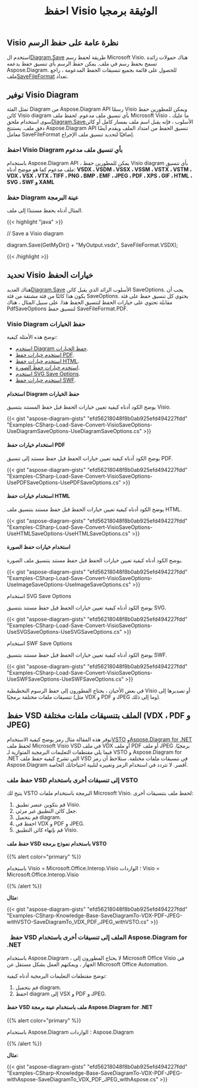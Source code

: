 ﻿---
title: احفظ Visio الوثيقة برمجيا
linktitle: احفظ الوثيقة Visio
type: docs
weight: 30
url: /ar/net/save-visio-document/
description: تصف هذه الصفحة كيفية حفظ Visio مستند إلى ملف ، دفق باستخدام مكتبة Aspose.Diagram.
---
## **Visio نظرة عامة على حفظ الرسم**
 استخدم ال[Diagram.Save]() طريقة لحفظ رسم Microsoft Visio. هناك حمولات زائدة تسمح بحفظ رسم في ملف. يمكن حفظ الرسم بأي تنسيق حفظ يدعمه Aspose.Diagram. للحصول على قائمة بجميع تنسيقات الحفظ المدعومة ، راجع ملف[SaveFileFormat]() تعداد.
## **توفير Visio Diagram**
 تمثل الفئة Diagram من Aspose.Diagram API رسمًا Visio ويمكن للمطورين حفظ كائن Visio diagram بأي تنسيق ملف مدعوم. لحفظ ملف Microsoft Visio ، ما عليك سوى استخدام ملحق[Diagram.Save]()الأسلوب ، فإنه يقبل اسم ملف بمسار كامل أو كائن دفق ملف. يستنتج Aspose.Diagram API تنسيق الحفظ من امتداد الملف ويقدم أيضًا معامل SaveFileFormat إضافيًا لتحديد تنسيق ملف الإخراج.
### **احفظ Visio Diagram بأي تنسيق ملف مدعوم**
باستخدام Aspose.Diagram API ، يمكن للمطورين حفظ Visio diagram بأي تنسيق ملف مدعوم كما هو موضح أدناه:
**VSDX ، VSDM ، VSSX ، VSSM ، VSTX ، VSTM ، VDX ، VSX ، VTX ، TIFF ، PNG ، BMP ، EMF ، JPEG ، PDF ، XPS ، GIF ، HTML ، SVG ، SWF و XAML**
### **حفظ Diagram عينة البرمجة**
المثال أدناه يحفظ مستندًا إلى ملف.

{{< highlight "java" >}}

 // Save a Visio diagram

diagram.Save(GetMyDir() + "MyOutput.vsdx", SaveFileFormat.VSDX);

{{< /highlight >}}
## **تحديد Visio خيارات الحفظ**
 هناك العديد[Diagram.Save]() الأسلوب الزائد الذي يقبل كائن SaveOptions. يجب أن يكون هذا كائنًا من فئة مشتقة من فئة SaveOptions. يحتوي كل تنسيق حفظ على فئة مقابلة تحتوي على خيارات الحفظ لتنسيق الحفظ هذا. على سبيل المثال ، هناك PdfSaveOptions لتنسيق حفظ SaveFileFormat.PDF.
### **Visio Diagram حفظ الخيارات**
توضح هذه الأمثلة كيفية:

- [استخدم Diagram حفظ الخيارات](https://docs.aspose.com/diagram/net/save-visio-document/).
- [استخدم خيارات حفظ PDF](https://docs.aspose.com/diagram/net/save-visio-document/).
- [استخدم خيارات حفظ HTML](https://docs.aspose.com/diagram/net/save-visio-document/).
- [استخدم خيارات حفظ الصورة](https://docs.aspose.com/diagram/net/save-visio-document/).
- [استخدم SVG Save Options](https://docs.aspose.com/diagram/net/save-visio-document/).
- [استخدم خيارات حفظ SWF](https://docs.aspose.com/diagram/net/save-visio-document/).
#### **استخدام Diagram حفظ الخيارات**
يوضح الكود أدناه كيفية تعيين خيارات الحفظ قبل حفظ المستند بتنسيق Visio.

{{< gist "aspose-diagram-gists" "efd56218048f8b0ab925efd494227fdd" "Examples-CSharp-Load-Save-Convert-VisioSaveOptions-UseDiagramSaveOptions-UseDiagramSaveOptions.cs" >}}



#### **استخدام خيارات حفظ PDF**
يوضح الكود أدناه كيفية تعيين خيارات الحفظ قبل حفظ مستند إلى تنسيق PDF.

{{< gist "aspose-diagram-gists" "efd56218048f8b0ab925efd494227fdd" "Examples-CSharp-Load-Save-Convert-VisioSaveOptions-UsePDFSaveOptions-UsePDFSaveOptions.cs" >}}



#### **استخدام خيارات حفظ HTML**
يوضح الكود أدناه كيفية تعيين خيارات الحفظ قبل حفظ مستند بتنسيق ملف HTML.

{{< gist "aspose-diagram-gists" "efd56218048f8b0ab925efd494227fdd" "Examples-CSharp-Load-Save-Convert-VisioSaveOptions-UseHTMLSaveOptions-UseHTMLSaveOptions.cs" >}}



#### **استخدام خيارات حفظ الصورة**
يوضح الكود أدناه كيفية تعيين خيارات الحفظ قبل حفظ مستند بتنسيق ملف الصورة.



{{< gist "aspose-diagram-gists" "efd56218048f8b0ab925efd494227fdd" "Examples-CSharp-Load-Save-Convert-VisioSaveOptions-UseImageSaveOptions-UseImageSaveOptions.cs" >}}


استخدام SVG Save Options

يوضح الكود أدناه كيفية تعيين خيارات الحفظ قبل حفظ مستند بتنسيق SVG.

{{< gist "aspose-diagram-gists" "efd56218048f8b0ab925efd494227fdd" "Examples-CSharp-Load-Save-Convert-VisioSaveOptions-UseSVGSaveOptions-UseSVGSaveOptions.cs" >}}


استخدام SWF Save Options

يوضح الكود أدناه كيفية تعيين خيارات الحفظ قبل حفظ مستند بتنسيق SWF.

{{< gist "aspose-diagram-gists" "efd56218048f8b0ab925efd494227fdd" "Examples-CSharp-Load-Save-Convert-VisioSaveOptions-UseSWFSaveOptions-UseSWFSaveOptions.cs" >}}

في بعض الأحيان ، يحتاج المطورون إلى حفظ الرسوم التخطيطية Visio أو تصديرها إلى تنسيقات ملفات مختلفة برمجيًا (مثل VDX و PDF و JPEG وما إلى ذلك).
## **حفظ VSD الملف بتنسيقات ملفات مختلفة (VDX ، PDF و JPEG)**
 توفر هذه المقالة مثال رمز يوضح كيفية الاستخدام[VSTO](https://docs.aspose.com/diagram/net/save-visio-document/) و[Aspose.Diagram for .NET](https://docs.aspose.com/diagram/net) لحفظ ملف Microsoft Visio VSD في ملف VDX أو ملف PDF أو ملف JPEG برمجيًا. فيما يلي مقتطفات التعليمات البرمجية المتوازية لـ VSTO و Aspose.Diagram for .NET التي تشرح كيفية حفظ ملف VSD في تنسيقات ملفات مختلفة. ستلاحظ أن رمز Aspose.Diagram أقصر. لا تتردد في استخدام الرمز وتغييره لتلبية احتياجاتك الخاصة.
### **حفظ ملف VSD إلى تنسيقات أخرى باستخدام VSTO**
يتيح لك VSTO البرمجة باستخدام ملفات Microsoft Visio. لحفظ ملف بتنسيقات أخرى:

1. قم بتكوين عنصر تطبيق Visio.
1. جعل كائن التطبيق غير مرئي.
1. قم بتحميل diagram.
1. احفظ في VDX و PDF و JPEG.
1. قم بإنهاء كائن التطبيق Visio.
#### **حفظ ملف VSD باستخدام نموذج برمجة VSTO**
{{% alert color="primary" %}} 

باستخدام Visio = Microsoft.Office.Interop.Visio ؛
الواردات Visio = Microsoft.Office.Interop.Visio

{{% /alert %}} 

**مثال:**

{{< gist "aspose-diagram-gists" "efd56218048f8b0ab925efd494227fdd" "Examples-CSharp-Knowledge-Base-SaveDiagramTo-VDX-PDF-JPEG-withVSTO-SaveDiagramTo_VDX_PDF_JPEG_withVSTO.cs" >}}
### ` `**حفظ VSD الملف إلى تنسيقات أخرى باستخدام Aspose.Diagram for .NET**
باستخدام Aspose.Diagram ، لا يحتاج المطورون إلى Microsoft Office Visio في الجهاز ، ويمكنهم العمل بشكل مستقل عن Microsoft Office Automation.

توضح مقتطفات التعليمات البرمجية أدناه كيفية:

1. قم بتحميل diagram.
1. احفظ diagram إلى VSX و PDF و JPEG.
#### **حفظ VSD ملف باستخدام عينة برمجة Aspose.Diagram for .NET**
{{% alert color="primary" %}} 

باستخدام Aspose.Diagram ؛
الواردات Aspose.Diagram

{{% /alert %}} 

**مثال:**

{{< gist "aspose-diagram-gists" "efd56218048f8b0ab925efd494227fdd" "Examples-CSharp-Knowledge-Base-SaveDiagramTo-VDX-PDF-JPEG-withAspose-SaveDiagramTo_VDX_PDF_JPEG_withAspose.cs" >}}
